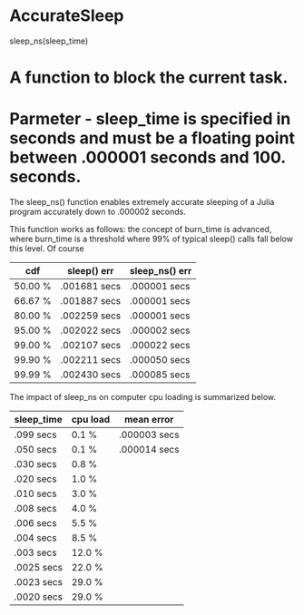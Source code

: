 # AccurateSleep

sleep_ns(sleep_time)
# A function to block the current task.
# Parmeter - sleep_time is specified in seconds and must be a floating point between .000001 seconds and 100. seconds.  

The sleep_ns() function enables extremely accurate sleeping of a Julia program accurately down to .000002 seconds.

This function works as follows: 
  the concept of burn_time is advanced, where burn_time  is a threshold where 99% of typical sleep() calls fall below this level.  Of course

cdf                    |   sleep() err           | sleep_ns() err           
---------------------  |  --------------------   | -------------------
50.00 %                |  .001681 secs           |  .000001 secs
66.67 %                |  .001887 secs           |  .000001 secs
80.00 %                |  .002259 secs           |  .000001 secs
95.00 %                |  .002022 secs           |  .000002 secs
99.00 %                |  .002107 secs           |  .000022 secs
99.90 %                |  .002211 secs           |  .000050 secs
99.99 %                |  .002430 secs           |  .000085 secs






The impact of sleep_ns on computer cpu loading is summarized below.

sleep_time   |        cpu load   | mean error
-----------  |        --------   | ----------
  .099 secs  |         0.1 %     |  .000003 secs
  .050 secs  |         0.1 %     |  .000014 secs
  .030 secs  |         0.8 %
  .020 secs  |         1.0 %
  .010 secs  |         3.0 %
  .008 secs  |         4.0 %
  .006 secs  |         5.5 %
  .004 secs  |         8.5 %
  .003 secs  |        12.0 %
  .0025 secs |        22.0 %
  .0023 secs |        29.0 %
  .0020 secs |        29.0 %
  
